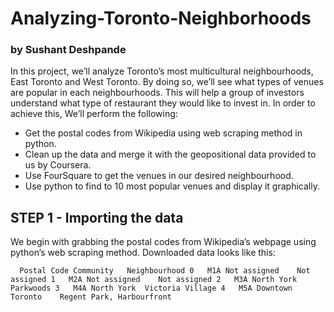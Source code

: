 # Analyzing-Toronto-Neighborhoods
### by Sushant Deshpande

In this project, we’ll analyze Toronto’s most multicultural neighbourhoods, East Toronto and West Toronto. By doing so, we’ll see
what types of venues are popular in each neighbourhoods. This will help a group of investors understand what type of restaurant
they would like to invest in. In order to achieve this, We’ll perform the following:

 - Get the postal codes from Wikipedia using web scraping method in python.
 - Clean up the data and merge it with the geopositional data provided to us by Coursera.
 - Use FourSquare to get the venues in our desired neighbourhood.
 - Use python to find to 10 most popular venues and display it graphically.


## STEP 1 - Importing the data

We begin with grabbing the postal codes from Wikipedia’s webpage using python’s web scraping method.
Downloaded data looks like this:

`	Postal Code	Community	Neighbourhood
0	M1A	Not assigned	Not assigned
1	M2A	Not assigned	Not assigned
2	M3A	North York	Parkwoods
3	M4A	North York	Victoria Village
4	M5A	Downtown Toronto	Regent Park, Harbourfront
`